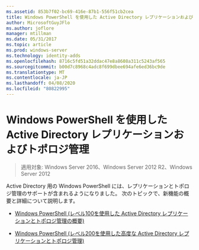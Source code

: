 ```yaml
---
ms.assetid: 853b7f02-bc69-416e-87b1-556f51cb2cea
title: Windows PowerShell を使用した Active Directory レプリケーションおよびトポロジ管理
author: MicrosoftGuyJFlo
ms.author: joflore
manager: mtillman
ms.date: 05/31/2017
ms.topic: article
ms.prod: windows-server
ms.technology: identity-adds
ms.openlocfilehash: 8716c5fd51a32ddac47e8a8608a311c5243af565
ms.sourcegitcommit: b00d7c8968c4adc8f699dbee694afe6ed36bc9de
ms.translationtype: MT
ms.contentlocale: ja-JP
ms.lasthandoff: 04/08/2020
ms.locfileid: "80822995"
---
```

# <a name="active-directory-replication-and-topology-management-using-windows-powershell"></a>Windows PowerShell を使用した Active Directory レプリケーションおよびトポロジ管理

>適用対象: Windows Server 2016、Windows Server 2012 R2、Windows Server 2012

Active Directory 用の Windows PowerShell には、レプリケーションとトポロジ管理のサポートが含まれるようになりました。 次のトピックで、新機能の概要と詳細について説明します。  
  
-   [Windows PowerShell &#40;レベル100を使用した Active Directory レプリケーションとトポロジ管理の概要&#41;](../../../ad-ds/manage/powershell/Introduction-to-Active-Directory-Replication-and-Topology-Management-Using-Windows-PowerShell--Level-100-.md)  
  
-   [Windows PowerShell &#40;レベル200を使用した高度な Active Directory レプリケーションとトポロジ管理&#41;](../../../ad-ds/manage/powershell/Advanced-Active-Directory-Replication-and-Topology-Management-Using-Windows-PowerShell--Level-200-.md)  
  


